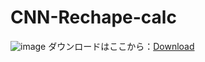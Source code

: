 # CNN-Rechape-calc
![image]([CNN-Shape/hatena37-.png](https://github.com/hihimamuLab/CNN-Shape/blob/main/hatena37-.png))
ダウンロードはここから：[Download](https://github.com/hihimamuLab/CNN-Shape/releases/tag/v1.0)

